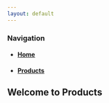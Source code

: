 ```yaml
---
layout: default
---
```

### Navigation
*   #### [Home](./)
*   #### [Products](./Products.html)

## Welcome to Products


